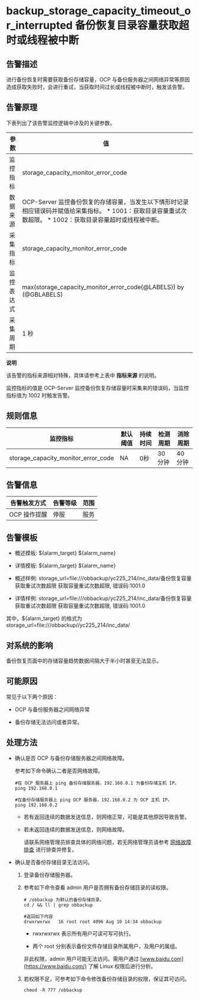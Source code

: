 backup_storage_capacity_timeout_or_interrupted 备份恢复目录容量获取超时或线程被中断 
======================================================================================



**告警描述** 
-----------------------------

进行备份恢复时需要获取备份存储容量，OCP 与备份服务器之间网络异常等原因造成获取失败时，会进行重试，当获取时间过长或线程被中断时，触发该告警。

告警原理 
-------------------------

下表列出了该告警监控逻辑中涉及的关键参数。


|  参数   |                                                                                                  值                                                                                                  |
|-------|-----------------------------------------------------------------------------------------------------------------------------------------------------------------------------------------------------|
| 监控指标  | storage_capacity_monitor_error_code                                                                                                                                                                 |
| 数据来源  | OCP-Server 监控备份恢复的存储容量，当发生以下情形时记录相应错误码并赋值给采集指标。 * 1001：获取目录容量重试次数超限。   * 1002：获取目录容量超时或线程被中断。    |
| 采集指标  | storage_capacity_monitor_error_code                                                                                                                                                                 |
| 监控表达式 | max(storage_capacity_monitor_error_code{@LABELS}) by (@GBLABELS)                                                                                                                                    |
| 采集周期  | 1 秒                                                                                                                                                                                                 |


**说明**



该告警的指标来源相对特殊，具体请参考上表中 **指标来源** 的说明。

监控指标的值是 OCP-Server 监控备份恢复存储容量时采集来的错误码，当监控指标值为 1002 时触发告警。

**规则信息** 
-----------------------------



|                监控指标                 | 默认阈值 | 持续时间 | 检测周期  | 消除周期 |
|-------------------------------------|------|------|-------|------|
| storage_capacity_monitor_error_code | NA   | 0秒   | 30 分钟 | 40分钟 |



**告警信息** 
-----------------------------



|  告警触发方式  | 告警等级 | 范围 |
|----------|------|----|
| OCP 操作提醒 | 停服   | 服务 |



**告警模板** 
-----------------------------

* 概述模板: \${alarm_target} ${alarm_name}

  

* 详情模板: \${alarm_target} ${alarm_name}

  

* 概述样例: storage_url=file:///obbackup/yc225_214/inc_data/备份恢复容量获取重试次数超限 获取容量重试次数超限, 错误码:1001.0

  

* 详情样例: storage_url=file:///obbackup/yc225_214/inc_data/备份恢复容量获取重试次数超限 获取容量重试次数超限, 错误码:1001.0

  




其中，${alarm_target} 的格式为 storage_url=file:///obbackup//yc225_214/inc_data/

**对系统的影响** 
-------------------------------

备份恢复页面中的存储容量趋势数据间隔大于半小时甚至无法显示。

**可能原因** 
-----------------------------

常见于以下两个原因：

* OCP 与备份服务器之间网络异常

  

* 备份存储无法访问或者异常。

  




**处理方法** 
-----------------------------

* 确认是否 OCP 与备份存储服务器之间网络故障。

  参考如下命令确认二者是否网络故障。

  ```unknow
  #在 OCP 服务器上 ping 备份存储服务器，192.168.0.1 为备份存储主机 IP。
  ping 192.168.0.1
  
  #在备份存储服务器上 ping OCP 服务器，192.168.0.2 为 OCP 主机 IP。
  ping 192.168.0.2
  ```

  
  * 若有返回连续的数据发送信息，则网络正常，可能是其他原因导致告警。

    
  
  * 若未返回连续的数据发送信息，则网络故障。

    请联系网络管理员排查具体的网络问题，若无网络管理员请参考 [网络故障排查](4.alarm-appendix/6.network-troubleshooting.md) 进行排查并修复。
    
  

  

* 确认是否备份存储目录无法访问。

  1. 登录备份存储服务器。

     
  
  2. 参考如下命令查看 admin 用户是否拥有备份存储目录的读权限。

     ```unknow
     # /obbackup 为默认的备份存储目录。
     cd / && ll | grep obbackup
     
     #返回如下内容
     drwxrwxrwx   16 root root 4096 Aug 10 14:34 obbackup
     ```

     
     * rwxrwxrwx 表示所有用户可读可写可执行。

       
     
     * 两个 root 分别表示备份文件存储目录所属用户，及用户的属组。

       
     

     

     非此权限，admin 用户可能无法访问。需用户通过 [www.baidu.com](https://www.baidu.com/) 了解 Linux 权限后进行分析。
     
  
  3. 若权限不足，可参考如下命令修改备份存储目录的权限，保证其可访问。

     ```unknow
     chmod -R 777 /obbackup 
     ```

     
  

  



